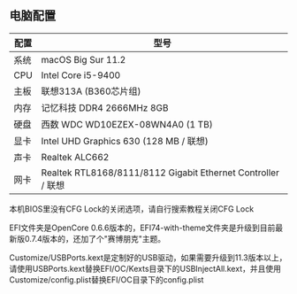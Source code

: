 ## 电脑配置
|配置|型号|
|----|----|
|系统|macOS Big Sur 11.2|
|CPU|Intel Core i5-9400|
|主板|联想313A (B360芯片组)|
|内存|记忆科技 DDR4 2666MHz 8GB|
|硬盘|西数 WDC WD10EZEX-08WN4A0 (1 TB)|
|显卡|Intel UHD Graphics 630 (128 MB / 联想)|
|声卡|Realtek ALC662|
|网卡|Realtek RTL8168/8111/8112 Gigabit Ethernet Controller / 联想|




本机BIOS里没有CFG Lock的关闭选项，请自行搜索教程关闭CFG Lock

EFI文件夹是OpenCore 0.6.6版本的，EFI74-with-theme文件夹是升级到目前最新版0.7.4版本的，还加了个"赛博朋克"主题。

Customize/USBPorts.kext是定制好的USB驱动，如果需要升级到11.3版本以上，请使用USBPorts.kext替换EFI/OC/Kexts目录下的USBInjectAll.kext，并且使用Customize/config.plist替换EFI/OC目录下的config.plist
